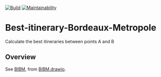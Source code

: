 [![Build](https://github.com/Cata-Dev/Best-itinerary-Bordeaux-Metropole/actions/workflows/node.js.yml/badge.svg)](https://github.com/Cata-Dev/Best-itinerary-Bordeaux-Metropole/actions/workflows/node.js.yml)
[![Maintainability](https://api.codeclimate.com/v1/badges/fde2b46e352e323d7082/maintainability)](https://codeclimate.com/repos/6356ba13e62aa3461000ff46/maintainability)

# Best-itinerary-Bordeaux-Metropole
Calculate the best itineraries between points A and B

## Overview

See [BIBM](https://catadev.org/private/BIBM), from [BIBM.drawio](./BIBM.drawio).
